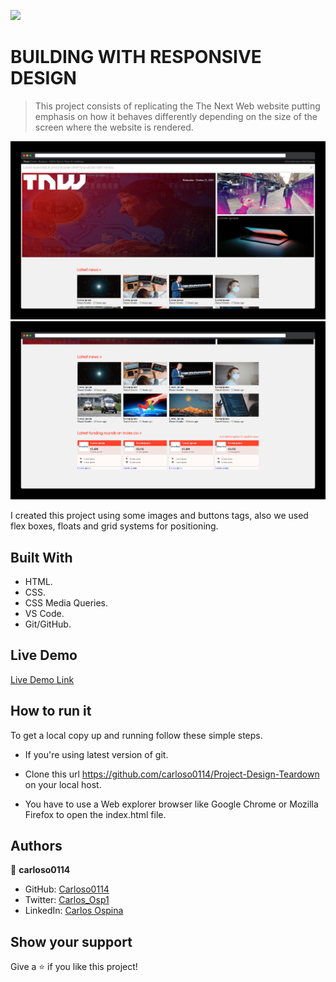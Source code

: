 ![](https://img.shields.io/badge/Microverse-blueviolet)

# BUILDING WITH RESPONSIVE DESIGN

> This project consists of replicating the The Next Web website putting emphasis on how it behaves differently depending on the size of the screen where the website is rendered.

![screenshot](./assets/preview/app_screenshot.png)
![screenshot](./assets/preview/app_screenshot2.png)

I created this project using some images and buttons tags, also we used flex boxes, floats and grid systems for positioning.


## Built With

- HTML.
- CSS.
- CSS Media Queries.
- VS Code.
- Git/GitHub.



## Live Demo

[Live Demo Link](https://rawcdn.githack.com/carloso0114/Building-with-Responsive-Design/f1d90ab364944364445f1d6a99636c44298991b2/index.html)



## How to run it

To get a local copy up and running follow these simple steps.


* If you're using latest version of git.

* Clone this url https://github.com/carloso0114/Project-Design-Teardown on your local host.

* You have to use a Web explorer browser like Google Chrome or Mozilla Firefox to open the index.html file.


## Authors

👤 **carloso0114**

- GitHub: [Carloso0114](https://github.com/carloso0114)
- Twitter: [Carlos_Osp1](https://twitter.com/Carlos_Osp1)
- LinkedIn: [Carlos Ospina](https://www.linkedin.com/in/carlos-ospina-242b831a6/)

## Show your support

Give a ⭐️ if you like this project!
